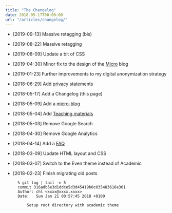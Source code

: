 ```yaml
---
title: "The Changelog"
date: 2018-05-17T00:00:00
url: "/articles/changelog/"
---
```


- [2019-09-13] Massive retagging (bis)
- [2019-08-22] Massive retagging
- [2019-08-09] Update a bit of CSS
- [2019-04-30] Minor fix to the design of the [Micro](/micro) blog
- [2019-01-23] Further improvements to my digital anonymization strategy
- [2018-06-29] Add [privacy](/privacy/) statements
- [2018-05-17] Add a Changelog (this page)
- [2018-05-09] Add a [micro-blog](/micro/)
- [2018-05-04] Add [Teaching materials](/teaching/)
- [2018-05-03] Remove Google Search
- [2018-04-30] Remove Google Analytics
- [2018-04-14] Add a [FAQ](/articles/how-i-do/)
- [2018-03-09] Update HTML layout and CSS
- [2018-03-07] Switch to the Even theme instead of Academic
- [2018-02-23] Finish migrating old posts

        % git log | tail -n 5
        commit 316adb5e3d1ddce5d3d45419b0c035483616e361
        Author: chl <xxxx@xxxx.xxxx>
        Date:   Sun Jan 21 00:57:45 2018 +0100

            Setup root directory with academic theme
